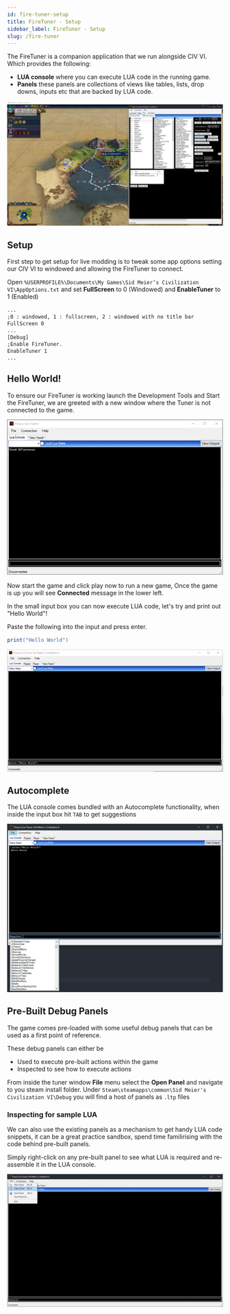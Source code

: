 ```yaml
---
id: fire-tuner-setup
title: FireTuner - Setup
sidebar_label: FireTuner - Setup
slug: /fire-tuner
---
```


The FireTuner is a companion application that we run alongside CIV VI. Which provides the following:
- **LUA console** where you can execute LUA code in the running game.
- **Panels** these panels are collections of views like tables, lists, drop downs, inputs etc that are backed by LUA code.

![sdk-firetuner-helloworld](../static/img/civ-vi-firetuner-example.png)

## Setup

First step to get setup for live modding is to tweak some app options setting our CIV VI to windowed and allowing the FireTuner to connect.

Open `%USERPROFILE%\Documents\My Games\Sid Meier’s Civilization VI\AppOptions.txt` and set **FullScreen** to 0 (Windowed) and **EnableTuner** to 1 (Enabled)
```
...
;0 : windowed, 1 : fullscreen, 2 : windowed with no title bar
FullScreen 0
...
[Debug]
;Enable FireTuner.
EnableTuner 1
...
```

## Hello World!

To ensure our FireTuner is working launch the Development Tools and Start the FireTuner, we are greeted with a new window where the Tuner is not connected to the game.

![sdk-firetuner-started](../static/img/civ-vi-firetuner-started.png)

Now start the game and click play now to run a new game, Once the game is up you will see **Connected** message in the lower left.

In the small input box you can now execute LUA code, let's try and print out "Hello World"!

Paste the following into the input and press enter.

```lua
print("Hello World")
```

![sdk-firetuner-hello-world](../static/img/civ-vi-firetuner-helloworld.gif)

## Autocomplete

The LUA console comes bundled with an Autocomplete functionality, when inside the input box hit `TAB` to get suggestions 

![sdk-firetuner-autocomplete](../static/img/civ-vi-firetuner-autocomplete.png)

## Pre-Built Debug Panels

The game comes pre-loaded with some useful debug panels that can be used as a first point of reference.

These debug panels can either be 
- Used to execute pre-built actions within the game
- Inspected to see how to execute actions

From inside the tuner window **File** menu select the **Open Panel** and navigate to you steam install folder. Under `Steam\steamapps\common\Sid Meier's Civilization VI\Debug` you will find a host of panels as `.ltp` files

### Inspecting for sample LUA

We can also use the existing panels as a mechanism to get handy LUA code snippets, it can be a great practice sandbox, spend time familirising with the code behind pre-built panels.

Simply right-click on any pre-built panel to see what LUA is required and re-assemble it in the LUA console.

![sdk-firetuner-inspect-panel](../static/img/civ-vi-firetuner-inspect-panel.gif)

